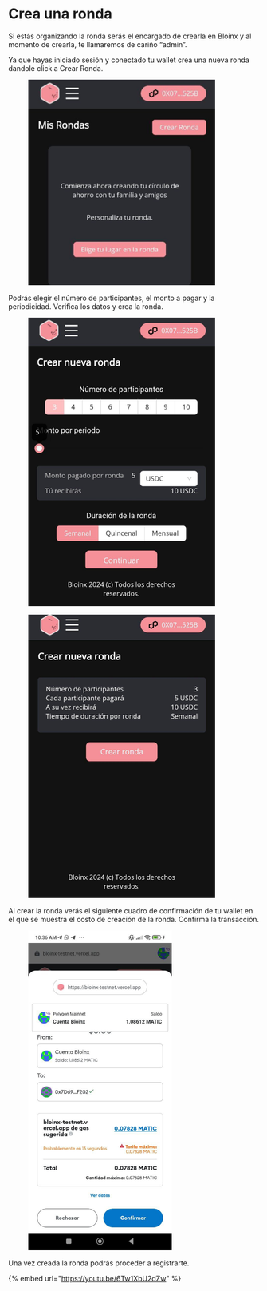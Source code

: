# Crea una ronda

Si estás organizando la ronda serás el encargado de crearla en Bloinx y al momento de crearla, te llamaremos de cariño “admin”.

Ya que hayas iniciado sesión y conectado tu wallet crea una nueva ronda dandole click a Crear Ronda.

<div align="left">

<figure><img src="../../.gitbook/assets/crear_ronda (2).jpg" alt="" width="375"><figcaption></figcaption></figure>

</div>

Podrás elegir el número de participantes, el monto a pagar y la periodicidad. Verifica los datos y crea la ronda.

<div align="left">

<figure><img src="../../.gitbook/assets/3 (1).jpg" alt="" width="375"><figcaption></figcaption></figure>

 

<figure><img src="../../.gitbook/assets/4 (1).jpg" alt="" width="375"><figcaption></figcaption></figure>

</div>

Al crear la ronda verás el siguiente cuadro de confirmación de tu wallet en el que se muestra el costo de creación de la ronda. Confirma la transacción.

<div align="left">

<figure><img src="../../.gitbook/assets/5.jpg" alt="" width="288"><figcaption></figcaption></figure>

</div>

Una vez creada la ronda podrás proceder a registrarte.

{% embed url="https://youtu.be/6Tw1XbU2dZw" %}

